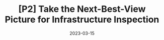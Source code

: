 ---
title: "[P2] Take the Next-Best-View Picture for Infrastructure Inspection"
collection: publications
detail: "disabled"
# permalink: /publication/SCM-IROS2021
# excerpt: 'This paper is about the number 2. The number 3 is left for future work.'
date: 2023-03-15
#venue: '2021 IEEE/RSJ International Conference on Intelligent Robots and Systems (IROS)'
#paperurl: '/files/pdf/publications/A_Conformal_Mapping-based_Framework_for_Robot-to-Robot_and_Sim-to-Real_Transfer_Learning.pdf'
#link: 'https://ieeexplore.ieee.org/abstract/document/9636682'
citation: '<strong>Shijie Gao </strong>, Lauren Bramblett and Nicola Bezzo, 2023, March.  <strong>  <front  style="color:#F88E2D"> <i class="fa fa-hourglass-half" aria-hidden="true" title="Under Review"></i>In Preparation For IROS2023</front> </strong> '
order_number: 100
---